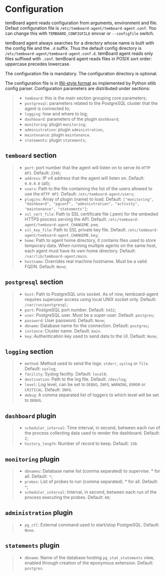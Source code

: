 # Configuration

temBoard agent reads configuration from arguments, environment and file.
Defaut configuration file is `/etc/temboard-agent/temboard-agent.conf`.
You can change this with `TEMBOARD_CONFIGFILE` envvar or `--configfile`
switch.

temBoard agent always searches for a directory whose name is built with
the config file and the `.d` suffix. Thus the default config directory
is `/etc/temboard-agent/temboard-agent.conf.d`. temBoard agent reads
only files suffixed with `.conf`. temBoard agent reads files in POSIX
sort order: uppercase precedes lowercase.

The configuration file is mandatory. The configuration directory is
optional.

The configuration file is in [INI-style
format](https://docs.python.org/3/library/configparser.html#supported-ini-file-structure)
as implemented by Python stlib config parser. Configuration parameters
are distributed under sections:

> -   `temboard`: this is the main section grouping core parameters;
> -   `postgresql`: parameters related to the PostgreSQL cluster that
>     the agent is connected to;
> -   `logging`: how and where to log;
> -   `dashboard`: parameters of the plugin `dashboard`;
> -   `monitoring`: plugin `monitoring`;
> -   `administration`: plugin `administration`,
> -   `maintenance`: plugin `maintenance`.
> -   `statements`: plugin `statements`;

## `temboard` section

> -   `port`: port number that the agent will listen on to serve its
>     `HTTP API`. Default: `2345`;
> -   `address`: IP v4 address that the agent will listen on. Default:
>     `0.0.0.0` (all);
> -   `users`: Path to the file containing the list of the users allowed
>     to use the `HTTP API`. Default: `/etc/temboard-agent/users`;
> -   `plugins`: Array of plugin (name) to load. Default:
>     `["monitoring", "dashboard", "pgconf", "administration", "activity", "maintenance", "statements"]`;
> -   `ssl_cert_file`: Path to SSL certificate file (.pem) for the
>     embeded HTTPS process serving the API. Default:
>     `/etc/temboard-agent/temboard-agent_CHANGEME.pem`;
> -   `ssl_key_file`: Path to SSL private key file. Default:
>     `/etc/temboard-agent/temboard-agent_CHANGEME.key`;
> -   `home`: Path to agent home directory, it contains files used to
>     store temporary data. When running multiple agents on the same
>     host, each agent must have its own home directory. Default:
>     `/var/lib/temboard-agent/main`.
> -   `hostname`: Overrides real machine hostname. Must be a valid FQDN.
>     Default: `None`;

## `postgresql` section

> -   `host`: Path to PostgreSQL unix socket. As of now, temboard-agent
>     requires superuser access using local UNIX socket only. Default:
>     `/var/run/postgresql`;
> -   `port`: PostgreSQL port number. Default: `5432`;
> -   `user`: PostgreSQL user. Must be a super-user. Default:
>     `postgres`;
> -   `password`: User password. Default: `None`;
> -   `dbname`: Database name for the connection. Default: `postgres`;
> -   `instance`: Cluster name. Default: `main`.
> -   `key`: Authentication key used to send data to the UI. Default:
>     `None`;

## `logging` section

> -   `method`: Method used to send the logs: `stderr`, `syslog` or
>     `file`. Default: `syslog`;
> -   `facility`: Syslog facility. Default: `local0`;
> -   `destination`: Path to the log file. Default: `/dev/log`;
> -   `level`: Log level, can be set to `DEBUG`, `INFO`, `WARNING`,
>     `ERROR` or `CRITICAL`. Default: `INFO`.
> -   `debug`: A comma separated list of loggers to which level will be
>     set to `DEBUG`.

## `dashboard` plugin

> -   `scheduler_interval`: Time interval, in second, between each run
>     of the process collecting data used to render the dashboard.
>     Default: `2`;
> -   `history_length`: Number of record to keep. Default: `150`.

## `monitoring` plugin

> -   `dbnames`: Database name list (comma separated) to supervise. \*
>     for all. Default: `*`;
> -   `probes`: List of probes to run (comma separated). \* for all.
>     Default: `*`;
> -   `scheduler_interval`: Interval, in second, between each run of the
>     process executing the probes. Default: `60`;

## `administration` plugin

> -   `pg_ctl`: External command used to start/stop PostgreSQL. Default:
>     `None`.

## `statements` plugin

> -   `dbname`: Name of the database hosting `pg_stat_statements` view,
>     enabled through creation of the eponymous extension. Default:
>     `postgres`.
